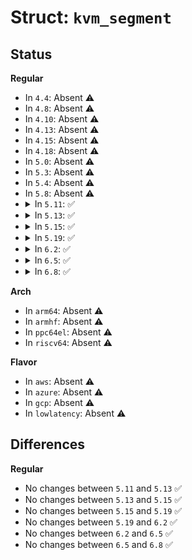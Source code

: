 # Struct: <code>kvm_segment</code>

## Status
<b>Regular</b>
<ul>
<li>
In <code>4.4</code>: Absent ⚠️
</li>
<li>
In <code>4.8</code>: Absent ⚠️
</li>
<li>
In <code>4.10</code>: Absent ⚠️
</li>
<li>
In <code>4.13</code>: Absent ⚠️
</li>
<li>
In <code>4.15</code>: Absent ⚠️
</li>
<li>
In <code>4.18</code>: Absent ⚠️
</li>
<li>
In <code>5.0</code>: Absent ⚠️
</li>
<li>
In <code>5.3</code>: Absent ⚠️
</li>
<li>
In <code>5.4</code>: Absent ⚠️
</li>
<li>
In <code>5.8</code>: Absent ⚠️
</li>
<li>
<details>
<summary>In <code>5.11</code>: ✅</summary>

```c
struct kvm_segment {
    __u64 base;
    __u32 limit;
    __u16 selector;
    __u8 type;
    __u8 present;
    __u8 dpl;
    __u8 db;
    __u8 s;
    __u8 l;
    __u8 g;
    __u8 avl;
    __u8 unusable;
    __u8 padding;
};
```
</details>
</li>
<li>
<details>
<summary>In <code>5.13</code>: ✅</summary>

```c
struct kvm_segment {
    __u64 base;
    __u32 limit;
    __u16 selector;
    __u8 type;
    __u8 present;
    __u8 dpl;
    __u8 db;
    __u8 s;
    __u8 l;
    __u8 g;
    __u8 avl;
    __u8 unusable;
    __u8 padding;
};
```
</details>
</li>
<li>
<details>
<summary>In <code>5.15</code>: ✅</summary>

```c
struct kvm_segment {
    __u64 base;
    __u32 limit;
    __u16 selector;
    __u8 type;
    __u8 present;
    __u8 dpl;
    __u8 db;
    __u8 s;
    __u8 l;
    __u8 g;
    __u8 avl;
    __u8 unusable;
    __u8 padding;
};
```
</details>
</li>
<li>
<details>
<summary>In <code>5.19</code>: ✅</summary>

```c
struct kvm_segment {
    __u64 base;
    __u32 limit;
    __u16 selector;
    __u8 type;
    __u8 present;
    __u8 dpl;
    __u8 db;
    __u8 s;
    __u8 l;
    __u8 g;
    __u8 avl;
    __u8 unusable;
    __u8 padding;
};
```
</details>
</li>
<li>
<details>
<summary>In <code>6.2</code>: ✅</summary>

```c
struct kvm_segment {
    __u64 base;
    __u32 limit;
    __u16 selector;
    __u8 type;
    __u8 present;
    __u8 dpl;
    __u8 db;
    __u8 s;
    __u8 l;
    __u8 g;
    __u8 avl;
    __u8 unusable;
    __u8 padding;
};
```
</details>
</li>
<li>
<details>
<summary>In <code>6.5</code>: ✅</summary>

```c
struct kvm_segment {
    __u64 base;
    __u32 limit;
    __u16 selector;
    __u8 type;
    __u8 present;
    __u8 dpl;
    __u8 db;
    __u8 s;
    __u8 l;
    __u8 g;
    __u8 avl;
    __u8 unusable;
    __u8 padding;
};
```
</details>
</li>
<li>
<details>
<summary>In <code>6.8</code>: ✅</summary>

```c
struct kvm_segment {
    __u64 base;
    __u32 limit;
    __u16 selector;
    __u8 type;
    __u8 present;
    __u8 dpl;
    __u8 db;
    __u8 s;
    __u8 l;
    __u8 g;
    __u8 avl;
    __u8 unusable;
    __u8 padding;
};
```
</details>
</li>
</ul>
<b>Arch</b>
<ul>
<li>
In <code>arm64</code>: Absent ⚠️
</li>
<li>
In <code>armhf</code>: Absent ⚠️
</li>
<li>
In <code>ppc64el</code>: Absent ⚠️
</li>
<li>
In <code>riscv64</code>: Absent ⚠️
</li>
</ul>
<b>Flavor</b>
<ul>
<li>
In <code>aws</code>: Absent ⚠️
</li>
<li>
In <code>azure</code>: Absent ⚠️
</li>
<li>
In <code>gcp</code>: Absent ⚠️
</li>
<li>
In <code>lowlatency</code>: Absent ⚠️
</li>
</ul>

## Differences
<b>Regular</b>
<ul>
<li>
No changes between <code>5.11</code> and <code>5.13</code> ✅
</li>
<li>
No changes between <code>5.13</code> and <code>5.15</code> ✅
</li>
<li>
No changes between <code>5.15</code> and <code>5.19</code> ✅
</li>
<li>
No changes between <code>5.19</code> and <code>6.2</code> ✅
</li>
<li>
No changes between <code>6.2</code> and <code>6.5</code> ✅
</li>
<li>
No changes between <code>6.5</code> and <code>6.8</code> ✅
</li>
</ul>
